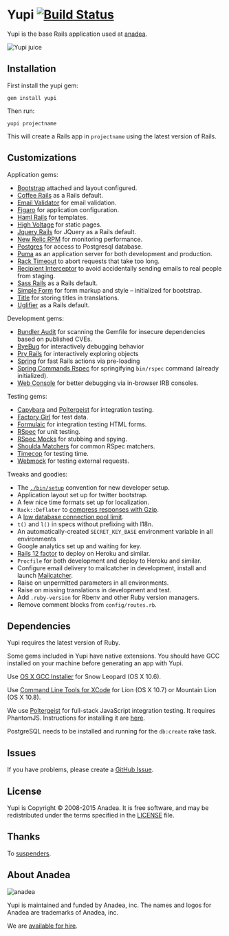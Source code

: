 # Yupi [![Build Status](https://secure.travis-ci.org/Anadea/yupi.svg?branch=master)](http://travis-ci.org/Anadea/yupi)

Yupi is the base Rails application used at
[anadea](http://anadea.info).

  ![Yupi juice](http://www.dismarex.com.ec/pro/img/YUPI.jpg)

## Installation

First install the yupi gem:

    gem install yupi

Then run:

    yupi projectname

This will create a Rails app in `projectname` using the latest version of Rails.

## Customizations

Application gems:

* [Bootstrap](https://github.com/twbs/bootstrap-sass) attached
  and layout configured.
* [Coffee Rails](https://github.com/rails/coffee-rails) as a Rails default.
* [Email Validator](https://github.com/balexand/email_validator) for email
  validation.
* [Figaro](https://github.com/laserlemon/figaro) for application configuration.
* [Haml Rails](https://github.com/indirect/haml-rails) for templates.
* [High Voltage](https://github.com/thoughtbot/high_voltage) for static pages.
* [Jquery Rails](https://github.com/rails/jquery-rails) for JQuery as a Rails
  default.
* [New Relic RPM](https://github.com/newrelic/rpm) for monitoring performance.
* [Postgres](https://github.com/ged/ruby-pg) for access to Postgresql database.
* [Puma](https://github.com/puma/puma) as an application server for both
  development and production.
* [Rack Timeout](https://github.com/heroku/rack-timeout) to abort requests that
  take too long.
* [Recipient Interceptor](https://github.com/croaky/recipient_interceptor) to
  avoid accidentally sending emails to real people from staging.
* [Sass Rails](https://github.com/rails/sass-rails) as a Rails default.
* [Simple Form](https://github.com/plataformatec/simple_form) for form markup
  and style – initialized for bootstrap.
* [Title](https://github.com/calebthompson/title) for storing titles in
  translations.
* [Uglifier](https://github.com/lautis/uglifier) as a Rails default.

Development gems:

* [Bundler Audit](https://github.com/rubysec/bundler-audit) for scanning the
  Gemfile for insecure dependencies based on published CVEs.
* [ByeBug](https://github.com/deivid-rodriguez/byebug) for interactively
  debugging behavior
* [Pry Rails](https://github.com/rweng/pry-rails) for interactively exploring
  objects
* [Spring](https://github.com/rails/spring) for fast Rails actions via
  pre-loading
* [Spring Commands Rspec](https://github.com/jonleighton/spring-commands-rspec)
  for springifying `bin/rspec` command (already initialized).
* [Web Console](https://github.com/rails/web-console) for better debugging via
  in-browser IRB consoles.  

Testing gems:

* [Capybara](https://github.com/jnicklas/capybara) and
  [Poltergeist](https://github.com/teampoltergeist/poltergeist) for
  integration testing.
* [Factory Girl](https://github.com/thoughtbot/factory_girl) for test data.
* [Formulaic](https://github.com/thoughtbot/formulaic) for integration testing
  HTML forms.
* [RSpec](https://github.com/rspec/rspec) for unit testing.
* [RSpec Mocks](https://github.com/rspec/rspec-mocks) for stubbing and spying.
* [Shoulda Matchers](https://github.com/thoughtbot/shoulda-matchers) for common
  RSpec matchers.
* [Timecop](https://github.com/jtrupiano/timecop-console) for testing time.
* [Webmock](https://github.com/bblimke/webmock) for testing external requests.

Tweaks and goodies:

* The [`./bin/setup`][setup] convention for new developer setup.
* Application layout set up for twitter bootstrap.
* A few nice time formats set up for localization.
* `Rack::Deflater` to [compress responses with Gzip][compress].
* A [low database connection pool limit][pool].
* `t()` and `l()` in specs without prefixing with I18n.
* An automatically-created `SECRET_KEY_BASE` environment variable in all
  environments
* Google analytics set up and waiting for key.
* [Rails 12 factor][rails12factor] to deploy on Heroku
  and similar.
* `Procfile` for both development and deploy to Heroku and similar.
* Configure email delivery to mailcatcher in development, install and launch
  [Mailcatcher][mailcatcher].
* Raise on unpermitted parameters in all environments.
* Raise on missing translations in development and test.
* Add `.ruby-version` for Rbenv and other Ruby version managers.
* Remove comment blocks from `config/routes.rb`.

[setup]: http://robots.thoughtbot.com/bin-setup
[compress]: http://robots.thoughtbot.com/content-compression-with-rack-deflater/
[pool]: https://devcenter.heroku.com/articles/concurrency-and-database-connections
[rails12factor]: https://github.com/heroku/rails_12factor
[mailcatcher]: http://mailcatcher.me/

## Dependencies

Yupi requires the latest version of Ruby.

Some gems included in Yupi have native extensions. You should have GCC
installed on your machine before generating an app with Yupi.

Use [OS X GCC Installer](https://github.com/kennethreitz/osx-gcc-installer/) for
Snow Leopard (OS X 10.6).

Use [Command Line Tools for XCode](https://developer.apple.com/downloads/index.action)
for Lion (OS X 10.7) or Mountain Lion (OS X 10.8).

We use [Poltergeist](https://github.com/teampoltergeist/poltergeist) for
full-stack JavaScript integration testing. It requires PhantomJS. Instructions for
installing it are
[here](https://github.com/teampoltergeist/poltergeist#installing-phantomjs).

PostgreSQL needs to be installed and running for the `db:create` rake task.

## Issues

If you have problems, please create a
[GitHub Issue](https://github.com/Anadea/yupi/issues).

## License

Yupi is Copyright © 2008-2015 Anadea.
It is free software,
and may be redistributed under the terms specified in the [LICENSE] file.

[LICENSE]: LICENSE

## Thanks

To [suspenders](https://github.com/thoughtbot/suspenders).

## About Anadea

![anadea](https://avatars2.githubusercontent.com/u/4539766?v=3&s=200)

Yupi is maintained and funded by Anadea, inc.
The names and logos for Anadea are trademarks of Anadea, inc.

We are [available for hire][hire].

[hire]: https://anadea.info/en?utm_source=github
